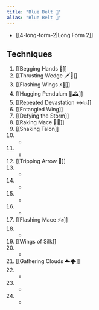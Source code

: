 ```yaml
---
title: "Blue Belt 🔵"
alias: "Blue Belt 🔵"
---
```

- [[4-long-form-2|Long Form 2]]
## Techniques
1. [[Begging Hands 🤲]]
2. [[Thrusting Wedge 🗡️🔼]]
3. [[Flashing Wings ⚡🪽]]
4. [[Hugging Pendulum 🤗🕰️]]
5. [[Repeated Devastation ↔️💥]]
6. [[Entangled Wing]]
7. [[Defying the Storm]]
8. [[Raking Mace 🧹✊]]
9. [[Snaking Talon]]
10. -
11. -
12. [[Tripping Arrow 🏹]]
13. -
14. -
15. -
16. -
17. [[Flashing Mace ⚡✊]]
18. -
19. [[Wings of Silk]]
20. -
21. [[Gathering Clouds ☁️🌩️]]
22. -
23. -
24. -
